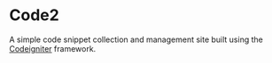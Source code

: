 Code2
=====

A simple code snippet collection and management site built using the [Codeigniter](http://codeigniter.com) framework.